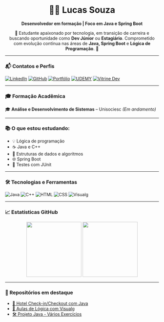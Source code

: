 <h1 align="center">👨‍💻 Lucas Souza</h1>

<p align="center"><strong>Desenvolvedor em formação | Foco em Java e Spring Boot</strong></p>

<p align="center">🎯 Estudante apaixonado por tecnologia, em transição de carreira e buscando oportunidade como <strong>Dev Júnior</strong> ou <strong>Estagiário</strong>. Comprometido com evolução contínua nas áreas de <strong>Java, Spring Boot</strong> e <strong>Lógica de Programação</strong>. 🚀</p>

---

### 📬 Contatos e Perfis

[![LinkedIn](https://img.shields.io/badge/LinkedIn-blue?logo=linkedin&style=for-the-badge)](https://www.linkedin.com/in/lucas-souza-aa96981a7/)
[![GitHub](https://img.shields.io/badge/GitHub-000?logo=github&style=for-the-badge)](https://github.com/CosmoSouza)
[![Portfólio](https://img.shields.io/badge/Portfólio-1e90ff?style=for-the-badge)](https://github.com/CosmoSouza)
[![UDEMY](https://img.shields.io/badge/UDEMY-A435F0?style=for-the-badge&logo=Udemy&logoColor=white)](https://www.udemy.com/user/lucas-cosmo-de-souza/)
[![Vitrine Dev](https://img.shields.io/badge/VitrineDev-00c853?style=for-the-badge)](https://vitrine.dev/CosmoSouza)

---

### 🎓 Formação Acadêmica

🎓 **Análise e Desenvolvimento de Sistemas** – Unisociesc *(Em andamento)*

---

### 📚 O que estou estudando:

- 💡 Lógica de programação  
- ☕ Java e C++  
- 🧠 Estruturas de dados e algoritmos  
- 🌐 Spring Boot  
- 🧪 Testes com JUnit  

---

### 🛠️ Tecnologias e Ferramentas

![Java](https://img.shields.io/badge/Java-ED8B00?style=for-the-badge&logo=java&logoColor=white)
![C++](https://img.shields.io/badge/C++-00599C?style=for-the-badge&logo=cplusplus&logoColor=white)
![HTML](https://img.shields.io/badge/HTML-E34F26?style=for-the-badge&logo=html5&logoColor=white)
![CSS](https://img.shields.io/badge/CSS-1572B6?style=for-the-badge&logo=css3&logoColor=white)
![Visualg](https://img.shields.io/badge/Visualg-blue?style=for-the-badge)

---

### 📈 Estatísticas GitHub

<div align="center">
  <img height="180em" src="https://github-readme-stats.vercel.app/api?username=CosmoSouza&show_icons=true&theme=radical&count_private=true"/>
  <img height="180em" src="https://github-readme-stats.vercel.app/api/top-langs/?username=CosmoSouza&layout=compact&langs_count=7&theme=radical"/>
</div>

---

### 🚀 Repositórios em destaque

- [🔐 Hotel Check-in/Checkout com Java](https://github.com/CosmoSouza/Hotel_Checkin_Checkout)
- [🧠 Aulas de Lógica com Visualg](https://github.com/CosmoSouza/Aulas-Lógicas-de-Programação)
- [🛠️ Projeto Java - Vários Exercícios](https://github.com/CosmoSouza/-Projetos_Java)
